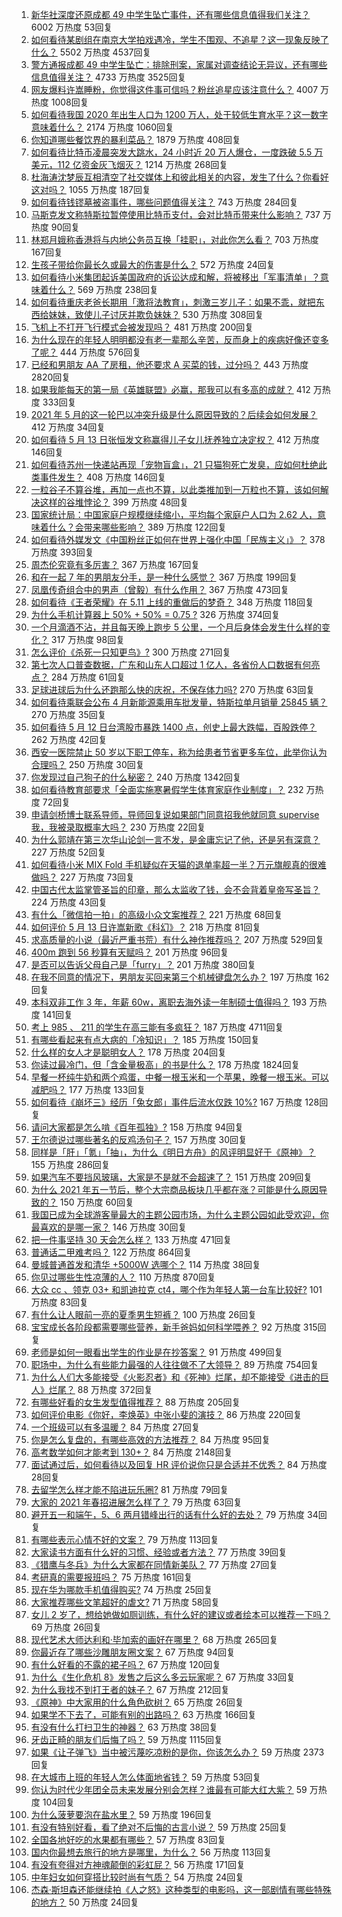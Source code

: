 1. [新华社深度还原成都 49 中学生坠亡事件，还有哪些信息值得我们关注？](https://www.zhihu.com/question/459149724) 6002 万热度 53回复
1. [如何看待某剧组在南京大学拍戏遇冷，学生不围观、不追星？这一现象反映了什么？](https://www.zhihu.com/question/458770659) 5502 万热度 4537回复
1. [警方通报成都 49 中学生坠亡：排除刑案，家属对调查结论无异议，还有哪些信息值得关注？](https://www.zhihu.com/question/458909971) 4733 万热度 3525回复
1. [网友爆料许嵩睡粉，你觉得这件事可信吗？粉丝追星应该注意什么？](https://www.zhihu.com/question/459044865) 4007 万热度 1008回复
1. [如何看待我国 2020 年出生人口为 1200 万人，处于较低生育水平？这一数字意味着什么？](https://www.zhihu.com/question/458828004) 2174 万热度 1060回复
1. [你知道哪些餐饮界的暴利菜品？](https://www.zhihu.com/question/430100068) 1879 万热度 408回复
1. [如何看待比特币凌晨突发大跳水，24 小时近 20 万人爆仓，一度跌破 5.5 万美元，112 亿资金灰飞烟灭？](https://www.zhihu.com/question/458814331) 1214 万热度 268回复
1. [杜海涛沈梦辰互相清空了社交媒体上和彼此相关的内容，发生了什么？你看好这对吗？](https://www.zhihu.com/question/459091147) 1055 万热度 187回复
1. [如何看待钱镠墓被盗事件，哪些问题值得关注？](https://www.zhihu.com/question/458718637) 743 万热度 284回复
1. [马斯克发文称特斯拉暂停使用比特币支付，会对比特币带来什么影响？](https://www.zhihu.com/question/459161438) 737 万热度 90回复
1. [林郑月娥称香港将与内地公务员互换「挂职」，对此你怎么看？](https://www.zhihu.com/question/458804652) 703 万热度 167回复
1. [生孩子带给你最长久或最大的伤害是什么？](https://www.zhihu.com/question/458813300) 572 万热度 24回复
1. [如何看待小米集团起诉美国政府的诉讼达成和解，将被移出「军事清单」？意味着什么？](https://www.zhihu.com/question/459013673) 569 万热度 238回复
1. [如何看待重庆老爸长期用「激将法教育」，刺激三岁儿子：如果不乖，就把东西给妹妹，致使儿子讨厌并欺负妹妹？](https://www.zhihu.com/question/458830152) 530 万热度 308回复
1. [飞机上不打开飞行模式会被发现吗？](https://www.zhihu.com/question/448267257) 481 万热度 200回复
1. [为什么现在的年轻人明明都没有老一辈那么辛苦，反而身上的疾病好像还变多了呢？](https://www.zhihu.com/question/458382123) 444 万热度 576回复
1. [已经和男朋友 AA 了房租，他还要求 A 买菜的钱，过分吗？](https://www.zhihu.com/question/453271533) 443 万热度 2820回复
1. [如果我能每天的第一局《英雄联盟》必赢，那我可以有多高的成就？](https://www.zhihu.com/question/453307486) 412 万热度 333回复
1. [2021 年 5 月的这一轮巴以冲突升级是什么原因导致的？后续会如何发展？](https://www.zhihu.com/question/459004922) 412 万热度 34回复
1. [如何看待 5 月 13 日张恒发文称赢得儿子女儿抚养独立决定权？](https://www.zhihu.com/question/459149865) 412 万热度 146回复
1. [如何看待苏州一快递站再现「宠物盲盒」，21 只猫狗死亡发臭，应如何杜绝此类事件发生？](https://www.zhihu.com/question/459005393) 408 万热度 146回复
1. [一粒谷子不算谷堆，再加一点也不算，以此类推加到一万粒也不算，该如何解决这样的谷堆悖论？](https://www.zhihu.com/question/455083603) 399 万热度 48回复
1. [国家统计局：中国家庭户规模继续缩小，平均每个家庭户人口为 2.62 人，意味着什么？会带来哪些影响？](https://www.zhihu.com/question/458817764) 389 万热度 122回复
1. [如何看待外媒发文《中国粉丝正如何在世界上强化中国「民族主义」》？](https://www.zhihu.com/question/458741420) 378 万热度 393回复
1. [周杰伦究竟有多厉害？](https://www.zhihu.com/question/284816654) 367 万热度 167回复
1. [和在一起 7 年的男朋友分手，是一种什么感觉？](https://www.zhihu.com/question/311800723) 367 万热度 199回复
1. [凤凰传奇组合中的男声（曾毅）有什么作用？](https://www.zhihu.com/question/19599617) 367 万热度 473回复
1. [如何看待《王者荣耀》在 5.11 上线的重做后的梦奇？](https://www.zhihu.com/question/458854022) 348 万热度 118回复
1. [为什么手机计算器上 50% + 50% = 0.75 ?](https://www.zhihu.com/question/453500291) 326 万热度 374回复
1. [一个月滴酒不沾，并且每天晚上跑步 5 公里，一个月后身体会发生什么样的变化？](https://www.zhihu.com/question/405285583) 317 万热度 98回复
1. [怎么评价《杀死一只知更鸟》?](https://www.zhihu.com/question/279914409) 300 万热度 271回复
1. [第七次人口普查数据，广东和山东人口超过 1 亿人，各省份人口数据有何亮点？](https://www.zhihu.com/question/458855355) 284 万热度 61回复
1. [足球进球后为什么还跑那么快的庆祝，不保存体力吗?](https://www.zhihu.com/question/458226019) 270 万热度 63回复
1. [如何看待乘联会公布 4 月新能源乘用车批发量，特斯拉单月销量 25845 辆？](https://www.zhihu.com/question/458877707) 270 万热度 35回复
1. [如何看待 5 月 12 日台湾股市暴跌 1400 点，创史上最大跌幅，百股跌停？](https://www.zhihu.com/question/459028790) 262 万热度 42回复
1. [西安一医院禁止 50 岁以下职工停车，称为给患者节省更多车位，此举你认为合理吗？](https://www.zhihu.com/question/459024549) 250 万热度 30回复
1. [你发现过自己狗子的什么秘密？](https://www.zhihu.com/question/356563659) 240 万热度 1342回复
1. [如何看待教育部要求「全面实施寒暑假学生体育家庭作业制度」？](https://www.zhihu.com/question/458819623) 232 万热度 72回复
1. [申请剑桥博士联系导师，导师回复说如果部门同意招我他就同意 supervise 我，我被录取概率大吗？](https://www.zhihu.com/question/458531364) 230 万热度 22回复
1. [为什么郭靖在第三次华山论剑一言不发，是金庸忘记了他，还是另有深意？](https://www.zhihu.com/question/21249025) 227 万热度 52回复
1. [如何看待小米 MIX Fold 手机疑似在天猫的退单率超一半？万元旗舰真的很难做吗？](https://www.zhihu.com/question/458883076) 227 万热度 73回复
1. [中国古代太监掌管圣旨的印章，那么太监收了钱，会不会背着皇帝写圣旨？](https://www.zhihu.com/question/455745711) 224 万热度 43回复
1. [有什么「微信拍一拍」的高级小众文案推荐？](https://www.zhihu.com/question/447518769) 221 万热度 68回复
1. [如何评价 5 月 13 日许嵩新歌《科幻》？](https://www.zhihu.com/question/459126468) 218 万热度 81回复
1. [求高质量的小说（最近严重书荒）有什么神作推荐吗？](https://www.zhihu.com/question/345478198) 207 万热度 529回复
1. [400m 跑到 56 秒算有天赋吗？](https://www.zhihu.com/question/455941157) 201 万热度 96回复
1. [是否可以告诉父母自己是「furry」？](https://www.zhihu.com/question/444555641) 201 万热度 380回复
1. [在我不同意的情况下，男朋友买回来第三个机械键盘怎么办？](https://www.zhihu.com/question/454654781) 197 万热度 162回复
1. [本科双非工作 3 年，年薪 60w，离职去海外读一年制硕士值得吗？](https://www.zhihu.com/question/458347661) 193 万热度 141回复
1. [考上 985 、 211 的学生在高三能有多疯狂？](https://www.zhihu.com/question/336622881) 187 万热度 4711回复
1. [有哪些看起来有点大病的「冷知识」？](https://www.zhihu.com/question/458360832) 185 万热度 150回复
1. [什么样的女人才是聪明女人？](https://www.zhihu.com/question/31502344) 178 万热度 204回复
1. [你读过最冷门，但「含金量极高」的书是什么？](https://www.zhihu.com/question/438708854) 178 万热度 1824回复
1. [早餐一杯纯牛奶和两个鸡蛋，中餐一根玉米和一个苹果，晚餐一根玉米。可以减肥吗？](https://www.zhihu.com/question/449869703) 177 万热度 133回复
1. [如何看待《崩坏三》经历「兔女郎」事件后流水仅跌 10%?](https://www.zhihu.com/question/458750890) 167 万热度 128回复
1. [请问大家都是怎么啃《百年孤独》?](https://www.zhihu.com/question/448455775) 158 万热度 94回复
1. [王尔德说过哪些著名的反鸡汤句子？](https://www.zhihu.com/question/352930521) 157 万热度 30回复
1. [同样是「肝」「氪」「抽」，为什么《明日方舟》的风评明显好于《原神》？](https://www.zhihu.com/question/440196388) 155 万热度 286回复
1. [如果汽车不要挡风玻璃，大家是不是就不会超速了？](https://www.zhihu.com/question/453038354) 151 万热度 209回复
1. [为什么 2021 年五一节后，整个大宗商品板块几乎都在涨？可能是什么原因导致的？](https://www.zhihu.com/question/458052249) 150 万热度 60回复
1. [我国已成为全球游客量最大的主题公园市场，为什么主题公园如此受欢迎，你最喜欢的是哪一家？](https://www.zhihu.com/question/458193805) 146 万热度 30回复
1. [把一件事坚持 30 天会怎么样？](https://www.zhihu.com/question/445399418) 133 万热度 471回复
1. [普通话二甲难考吗？](https://www.zhihu.com/question/296008893) 122 万热度 864回复
1. [曼城普通首发和清华 +5000W 选哪个？](https://www.zhihu.com/question/458935007) 114 万热度 38回复
1. [你见过哪些生性凉薄的人？](https://www.zhihu.com/question/429319229) 110 万热度 870回复
1. [大众 cc 、领克 03+ 和凯迪拉克 ct4，哪个作为年轻人第一台车比较好?](https://www.zhihu.com/question/386263270) 101 万热度 83回复
1. [有什么让人眼前一亮的夏季男生短裤？](https://www.zhihu.com/question/335054185) 100 万热度 26回复
1. [宝宝成长各阶段都需要哪些营养，新手爸妈如何科学喂养？](https://www.zhihu.com/question/459008133) 92 万热度 315回复
1. [老师是如何一眼看出学生的作业是在抄答案？](https://www.zhihu.com/question/446221874) 91 万热度 499回复
1. [职场中，为什么有些能力最强的人往往做不了大领导？](https://www.zhihu.com/question/376627540) 89 万热度 754回复
1. [为什么人们大多能接受《火影忍者》和《死神》烂尾，却不能接受《进击的巨人》烂尾？](https://www.zhihu.com/question/453988761) 88 万热度 372回复
1. [有哪些好看的女生发型值得推荐？](https://www.zhihu.com/question/46665948) 88 万热度 205回复
1. [如何评价电影《你好，李焕英》中张小斐的演技？](https://www.zhihu.com/question/444445938) 86 万热度 220回复
1. [一个班级可以有多温暖？](https://www.zhihu.com/question/318128959) 84 万热度 27回复
1. [你是怎么复盘的，有哪些高效的方法推荐？](https://www.zhihu.com/question/406224720) 84 万热度 95回复
1. [高考数学如何才能考到 130+？](https://www.zhihu.com/question/30809574) 84 万热度 2148回复
1. [面试通过后，如何看待以及回复 HR 评价说你只是合适并不优秀？](https://www.zhihu.com/question/458590013) 84 万热度 28回复
1. [去留学怎么样才能不陷进玩乐圈?](https://www.zhihu.com/question/455259235) 81 万热度 79回复
1. [大家的 2021 年春招进展怎么样了？](https://www.zhihu.com/question/451371162) 79 万热度 63回复
1. [避开五一和端午，5、6 两月错峰出行的话有什么好的去处？](https://www.zhihu.com/question/456942834) 79 万热度 34回复
1. [有哪些表示心情不好的文案？](https://www.zhihu.com/question/448264856) 79 万热度 113回复
1. [大家读书方面有什么好的习惯、经验或者方法？](https://www.zhihu.com/question/19720742) 77 万热度 39回复
1. [《猎鹰与冬兵》为什么大家都在同情新美队？](https://www.zhihu.com/question/456832120) 77 万热度 27回复
1. [考研真的需要报班吗？](https://www.zhihu.com/question/313929839) 75 万热度 161回复
1. [现在华为哪款手机值得购买?](https://www.zhihu.com/question/458001659) 74 万热度 25回复
1. [大家推荐哪些文笔超好的虐文?](https://www.zhihu.com/question/443091741) 71 万热度 58回复
1. [女儿 2 岁了，想给她做如厕训练，有什么好的建议或者绘本可以推荐一下吗？](https://www.zhihu.com/question/458367044) 69 万热度 26回复
1. [现代艺术大师达利和·毕加索的画好在哪里？](https://www.zhihu.com/question/19934954) 68 万热度 265回复
1. [你最近存了哪些沙雕朋友圈文案？](https://www.zhihu.com/question/454044987) 67 万热度 94回复
1. [有什么好看的不露的裙子吗？](https://www.zhihu.com/question/449495437) 67 万热度 120回复
1. [为什么《生化危机 8》发售之后这么多云玩家呢？](https://www.zhihu.com/question/458559616) 67 万热度 33回复
1. [为什么我找不到打王者的妹子？](https://www.zhihu.com/question/456447726) 67 万热度 212回复
1. [《原神》中大家用的什么角色砍树？](https://www.zhihu.com/question/457105267) 65 万热度 26回复
1. [如果学不下去了，可能有别的出路吗？](https://www.zhihu.com/question/458588510) 63 万热度 166回复
1. [有没有什么打扫卫生的神器？](https://www.zhihu.com/question/24018780) 63 万热度 38回复
1. [牙齿正畸的朋友们后悔了吗？](https://www.zhihu.com/question/308980503) 59 万热度 1115回复
1. [如果《让子弹飞》当中被污蔑吃凉粉的是你，你该怎么办？](https://www.zhihu.com/question/333769627) 59 万热度 2373回复
1. [在大城市上班的年轻人怎么体面地省钱？](https://www.zhihu.com/question/420243795) 59 万热度 53回复
1. [你认为时代少年团全员未来发展分别会怎样？谁最有可能大红大紫？](https://www.zhihu.com/question/457302819) 59 万热度 104回复
1. [为什么菠萝要泡在盐水里？](https://www.zhihu.com/question/441723737) 59 万热度 196回复
1. [有没有特别好看，看了绝对不后悔的古言小说？](https://www.zhihu.com/question/320714986) 59 万热度 25回复
1. [全国各地好吃的水果都有哪些？](https://www.zhihu.com/question/396304597) 57 万热度 83回复
1. [国内你最想去旅行的地方是哪里，为什么？](https://www.zhihu.com/question/430741673) 56 万热度 113回复
1. [有没有夸得对方神魂颠倒的彩虹屁？](https://www.zhihu.com/question/425102721) 56 万热度 171回复
1. [中年妇女如何穿搭比较时尚有气质？](https://www.zhihu.com/question/55406693) 54 万热度 24回复
1. [杰森·斯坦森还能继续拍《人之怒》这种类型的电影吗，这一部剧情有哪些特殊的地方？](https://www.zhihu.com/question/457375414) 50 万热度 24回复